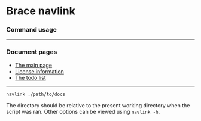 # Brace navlink
### Command usage

----
### Document pages
* [The main page](https://github.com/restarian/brace_navlink/blob/master/doc/README.md)
* [License information](https://github.com/restarian/brace_navlink/blob/master/doc/license.md)
* [The todo list](https://github.com/restarian/brace_navlink/blob/master/doc/todo.md)

----

```navlink ./path/to/docs```

The directory should be relative to the present working directory when the script was ran. Other options can be viewed using ```navlink -h```.

